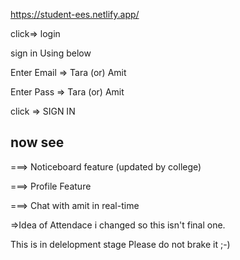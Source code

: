 
https://student-ees.netlify.app/

click=> login 

sign in Using below

Enter Email => Tara (or) Amit

Enter Pass  => Tara (or) Amit 

click => SIGN IN

now see 
----------------------------

===> Noticeboard feature (updated by college)

===> Profile Feature

===> Chat with amit in real-time

=>Idea of Attendace i changed so this isn't final one.

This is in delelopment stage Please do not brake it ;-)


